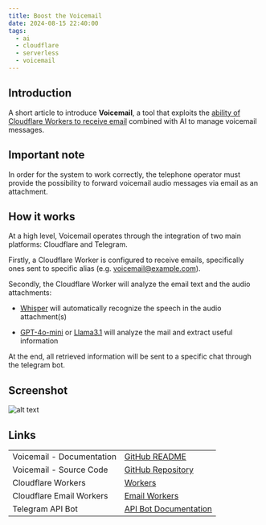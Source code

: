```yaml
---
title: Boost the Voicemail
date: 2024-08-15 22:40:00
tags:
  - ai
  - cloudflare
  - serverless
  - voicemail
---
```


## Introduction
A short article to introduce **Voicemail**, a tool that exploits the [ability of Cloudflare Workers to receive email](https://developers.cloudflare.com/email-routing/email-workers/) combined with AI to manage voicemail messages.

## Important note
In order for the system to work correctly, the telephone operator must provide the possibility to forward voicemail audio messages via email as an attachment.

## How it works
At a high level, Voicemail operates through the integration of two main platforms: Cloudflare and Telegram.

Firstly, a Cloudflare Worker is configured to receive emails, specifically ones sent to specific alias (e.g. voicemail@example.com).

Secondly, the Cloudflare Worker will analyze the email text and the audio attachments:

- [Whisper](https://developers.cloudflare.com/workers-ai/models/whisper/) will automatically recognize the speech in the audio attachment(s)

- [GPT-4o-mini](https://platform.openai.com/docs/models/gpt-4o-mini) or [Llama3.1](https://developers.cloudflare.com/workers-ai/models/llama-3.1-8b-instruct) will analyze the mail and extract useful information

At the end, all retrieved information will be sent to a specific chat through the telegram bot.

## Screenshot
![alt text][example_screenshot_img]

## Links

<table>
<tr>
    <td>Voicemail - Documentation</td>
    <td><a href="https://github.com/derogab/voicemail/blob/master/README.md" target="_new">GitHub README</a></td>
</tr>
<tr>
    <td>Voicemail - Source Code</td>
    <td><a href="https://github.com/derogab/voicemail" target="_new">GitHub Repository</a></td>
</tr>
<tr>
    <td>Cloudflare Workers</td>
    <td>
        <a href="https://workers.cloudflare.com/" target="_new">Workers</a>
    </td>
</tr>
<tr>
    <td>Cloudflare Email Workers</td>
    <td><a href="https://developers.cloudflare.com/email-routing/email-workers/" target="_new">Email Workers</a></td>
</tr>
<tr>
    <td>Telegram API Bot</td>
    <td><a href="https://core.telegram.org/#bot-api" target="_new">API Bot Documentation</a></td>
</tr>
</table>


[example_screenshot_img]: /image/linked-to/Boost-the-Voicemail/screenshot.png "Example of voicemail message on Telegram"